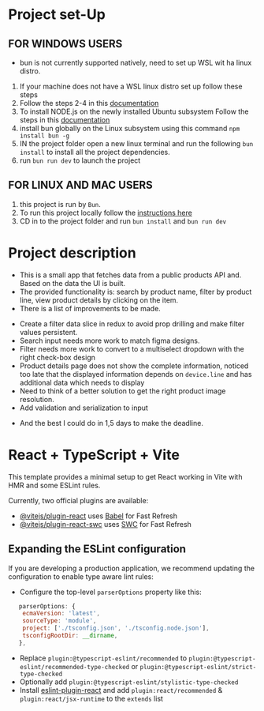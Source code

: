 # Project set-Up

## FOR WINDOWS USERS

- bun is not currently supported natively, need to set up WSL wit ha linux distro.

1. If your machine does not have a WSL linux distro set up follow these steps
2. Follow the steps 2-4 in this [documentation](https://ubuntu.com/tutorials/install-ubuntu-on-wsl2-on-windows-11-with-gui-support#2-install-wsl)
3. To install NODE.js on the newly installed Ubuntu subsystem Follow the steps in this [documentation](https://ubuntu.com/tutorials/install-ubuntu-on-wsl2-on-windows-11-with-gui-support#2-install-wsl)
4. install bun globally on the Linux subsystem using this command `npm install bun -g`
5. IN the project folder open a new linux terminal and run the following `bun install` to install all the project dependencies.
6. run `bun run dev` to launch the project

## FOR LINUX AND MAC USERS

1. this project is run by `Bun`.
2. To run this project locally follow the [instructions here](https://bun.sh/docs/installation)
3. CD in to the project folder and run `bun install` and `bun run dev`

# Project description

- This is a small app that fetches data from a public products API and. Based on the data the UI is built.
- The provided functionality is: search by product name, filter by product line, view product details by clicking on the item.
- There is a list of improvements to be made.

* Create a filter data slice in redux to avoid prop drilling and make filter values persistent.
* Search input needs more work to match figma designs.
* Filter needs more work to convert to a multiselect dropdown with the right check-box design
* Product details page does not show the complete information, noticed too late that the displayed information depends on `device.line` and has additional data which needs to display
* Need to think of a better solution to get the right product image resolution.
* Add validation and serialization to input

- And the best I could do in 1,5 days to make the deadline.

# React + TypeScript + Vite

This template provides a minimal setup to get React working in Vite with HMR and some ESLint rules.

Currently, two official plugins are available:

- [@vitejs/plugin-react](https://github.com/vitejs/vite-plugin-react/blob/main/packages/plugin-react/README.md) uses [Babel](https://babeljs.io/) for Fast Refresh
- [@vitejs/plugin-react-swc](https://github.com/vitejs/vite-plugin-react-swc) uses [SWC](https://swc.rs/) for Fast Refresh

## Expanding the ESLint configuration

If you are developing a production application, we recommend updating the configuration to enable type aware lint rules:

- Configure the top-level `parserOptions` property like this:

```js
   parserOptions: {
    ecmaVersion: 'latest',
    sourceType: 'module',
    project: ['./tsconfig.json', './tsconfig.node.json'],
    tsconfigRootDir: __dirname,
   },
```

- Replace `plugin:@typescript-eslint/recommended` to `plugin:@typescript-eslint/recommended-type-checked` or `plugin:@typescript-eslint/strict-type-checked`
- Optionally add `plugin:@typescript-eslint/stylistic-type-checked`
- Install [eslint-plugin-react](https://github.com/jsx-eslint/eslint-plugin-react) and add `plugin:react/recommended` & `plugin:react/jsx-runtime` to the `extends` list
